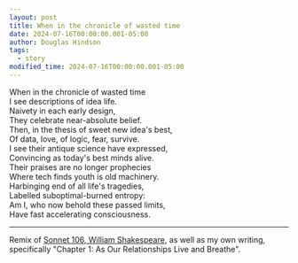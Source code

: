 ```yaml
---
layout: post
title: When in the chronicle of wasted time
date: 2024-07-16T00:00:00.001-05:00
author: Douglas Hindson
tags:
  - story
modified_time: 2024-07-16T00:00:00.001-05:00
---
```

When in the chronicle of wasted time  
I see descriptions of idea life.  
Naivety in each early design,  
They celebrate near-absolute belief.  
Then, in the thesis of sweet new idea's best,  
Of data, love, of logic, fear, survive.  
I see their antique science have expressed,  
Convincing as today's best minds alive.  
Their praises are no longer prophecies  
Where tech finds youth is old machinery.  
Harbinging end of all life's tragedies,  
Labelled suboptimal-burned entropy:  
	Am I, who now behold these passed limits,  
	Have fast accelerating consciousness.  

---

Remix of [Sonnet 106, William Shakespeare](https://en.wikipedia.org/wiki/Sonnet_106), as well as my own writing, specifically "Chapter 1: As Our Relationships Live and Breathe".